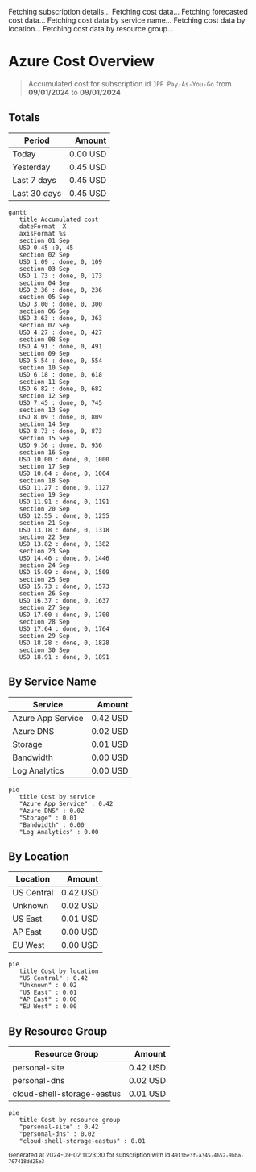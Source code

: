 Fetching subscription details...
Fetching cost data...
Fetching forecasted cost data...
Fetching cost data by service name...
Fetching cost data by location...
Fetching cost data by resource group...
# Azure Cost Overview

> Accumulated cost for subscription id `JPF Pay-As-You-Go` from **09/01/2024** to **09/01/2024**

## Totals

|Period|Amount|
|---|---:|
|Today|0.00 USD|
|Yesterday|0.45 USD|
|Last 7 days|0.45 USD|
|Last 30 days|0.45 USD|

```mermaid
gantt
   title Accumulated cost
   dateFormat  X
   axisFormat %s
   section 01 Sep
   USD 0.45 :0, 45
   section 02 Sep
   USD 1.09 : done, 0, 109
   section 03 Sep
   USD 1.73 : done, 0, 173
   section 04 Sep
   USD 2.36 : done, 0, 236
   section 05 Sep
   USD 3.00 : done, 0, 300
   section 06 Sep
   USD 3.63 : done, 0, 363
   section 07 Sep
   USD 4.27 : done, 0, 427
   section 08 Sep
   USD 4.91 : done, 0, 491
   section 09 Sep
   USD 5.54 : done, 0, 554
   section 10 Sep
   USD 6.18 : done, 0, 618
   section 11 Sep
   USD 6.82 : done, 0, 682
   section 12 Sep
   USD 7.45 : done, 0, 745
   section 13 Sep
   USD 8.09 : done, 0, 809
   section 14 Sep
   USD 8.73 : done, 0, 873
   section 15 Sep
   USD 9.36 : done, 0, 936
   section 16 Sep
   USD 10.00 : done, 0, 1000
   section 17 Sep
   USD 10.64 : done, 0, 1064
   section 18 Sep
   USD 11.27 : done, 0, 1127
   section 19 Sep
   USD 11.91 : done, 0, 1191
   section 20 Sep
   USD 12.55 : done, 0, 1255
   section 21 Sep
   USD 13.18 : done, 0, 1318
   section 22 Sep
   USD 13.82 : done, 0, 1382
   section 23 Sep
   USD 14.46 : done, 0, 1446
   section 24 Sep
   USD 15.09 : done, 0, 1509
   section 25 Sep
   USD 15.73 : done, 0, 1573
   section 26 Sep
   USD 16.37 : done, 0, 1637
   section 27 Sep
   USD 17.00 : done, 0, 1700
   section 28 Sep
   USD 17.64 : done, 0, 1764
   section 29 Sep
   USD 18.28 : done, 0, 1828
   section 30 Sep
   USD 18.91 : done, 0, 1891
```

## By Service Name

|Service|Amount|
|---|---:|
|Azure App Service|0.42 USD|
|Azure DNS|0.02 USD|
|Storage|0.01 USD|
|Bandwidth|0.00 USD|
|Log Analytics|0.00 USD|

```mermaid
pie
   title Cost by service
   "Azure App Service" : 0.42
   "Azure DNS" : 0.02
   "Storage" : 0.01
   "Bandwidth" : 0.00
   "Log Analytics" : 0.00
```

## By Location

|Location|Amount|
|---|---:|
|US Central|0.42 USD|
|Unknown|0.02 USD|
|US East|0.01 USD|
|AP East|0.00 USD|
|EU West|0.00 USD|

```mermaid
pie
   title Cost by location
   "US Central" : 0.42
   "Unknown" : 0.02
   "US East" : 0.01
   "AP East" : 0.00
   "EU West" : 0.00
```

## By Resource Group

|Resource Group|Amount|
|---|---:|
|personal-site|0.42 USD|
|personal-dns|0.02 USD|
|cloud-shell-storage-eastus|0.01 USD|

```mermaid
pie
   title Cost by resource group
   "personal-site" : 0.42
   "personal-dns" : 0.02
   "cloud-shell-storage-eastus" : 0.01
```

<sup>Generated at 2024-09-02 11:23:30 for subscription with id `4913be3f-a345-4652-9bba-767418dd25e3`</sup>
